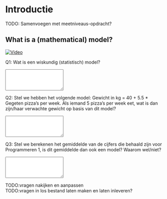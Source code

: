 # Introductie
TODO: Samenvoegen met meetniveaus-opdracht?

## What is a (mathematical) model?

[![Video](http://img.youtube.com/vi/yQhTtdq_y9M/0.jpg)](http://www.youtube.com/watch?v=yQhTtdq_y9M&list=PL1Jt9Mfqf6egxIC99vcbWeDWTvOVq-7Mf&index=2 "What is a (mathematical) model?")

Q1: Wat is een wiskundig (statistisch) model?

<textarea name="form[1_Q1]" rows="4" required></textarea>

Q2: Stel we hebben het volgende model: Gewicht in kg = 40 + 5.5 \* Gegeten pizza’s per week. Als iemand 5 pizza’s per week eet, wat is dan zijn/haar verwachte gewicht op basis van dit model?

<textarea name="form[1_Q2]" rows="4" required></textarea>

Q3: Stel we berekenen het gemiddelde van de cijfers die behaald zijn voor Programmeren 1, is dit gemiddelde dan ook een model? Waarom wel/niet?

<textarea name="form[1_Q3]" rows="4" required></textarea>
TODO:vragen nakijken en aanpassen<br>
TODO:vragen in los bestand laten maken en laten inleveren?